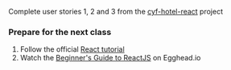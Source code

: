 Complete user stories 1, 2 and 3 from the [cyf-hotel-react](https://github.com/CodeYourFuture/cyf-hotel-react) project

### Prepare for the next class

1. Follow the official [React tutorial](https://reactjs.org/tutorial/tutorial.html)
2. Watch the [Beginner's Guide to ReactJS](https://egghead.io/courses/the-beginner-s-guide-to-reactjs) on Egghead.io
